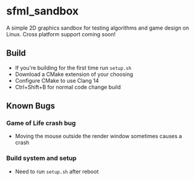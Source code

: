 # sfml_sandbox
A simple 2D graphics sandbox for testing algorithms and game design on Linux. Cross platform support coming soon!

## Build
 - If you're building for the first time run `setup.sh`
 - Download a CMake extension of your choosing
 - Configure CMake to use Clang 14
 - Ctrl+Shift+B for normal code change build

## Known Bugs
### Game of Life crash bug
 - Moving the mouse outside the render window sometimes causes a crash
### Build system and setup
 - Need to run `setup.sh` after reboot